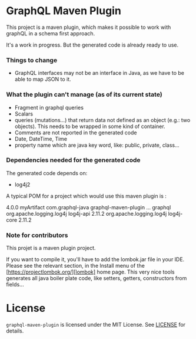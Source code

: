 # GraphQL Maven Plugin

This project is a maven plugin, which makes it possible to work with graphQL in a schema first approach.

It's a work in progress. But the generated code is already ready to use.

### Things to change

- GraphQL interfaces may not be an interface in Java, as we have to be able to map JSON to it.

### What the plugin can't manage (as of its current state)

- Fragment in graphql queries
- Scalars
- queries (mutations...) that return data not defined as an object (e.g.: two objects). This needs to be wrapped in some kind of container.
- Comments are not reported in the generated code
- Date, DateTime, Time
- property name which are java key word, like: public, private, class...

### Dependencies needed for the generated code

The generated code depends on:
- log4j2


A typical POM for a project which would use this maven plugin is :

<?xml version="1.0"?>
<project xsi:schemaLocation="http://maven.apache.org/POM/4.0.0 http://maven.apache.org/xsd/maven-4.0.0.xsd"
	xmlns="http://maven.apache.org/POM/4.0.0" xmlns:xsi="http://www.w3.org/2001/XMLSchema-instance">
	<modelVersion>4.0.0</modelVersion>
	<artifactId>myArtifact</artifactId>
	<build>
		<plugins>
			<plugin>
				<groupId>com.graphql-java</groupId>
				<artifactId>graphql-maven-plugin</artifactId>
				<version>...</version>
				<executions>
					<execution>
						<goals>
							<goal>graphql</goal>
						</goals>
					</execution>
				</executions>
			</plugin>
		</plugins>
	</build>
	<dependencies>
		<!-- log4j2 is needed for logging -->
		<dependency>
			<groupId>org.apache.logging.log4j</groupId>
			<artifactId>log4j-api</artifactId>
			<version>2.11.2</version>
		</dependency>
		<dependency>
			<groupId>org.apache.logging.log4j</groupId>
			<artifactId>log4j-core</artifactId>
			<version>2.11.2</version>
		</dependency>
	</dependencies>
</project>


### Note for contributors

This projet is a maven plugin project. 

If you want to compile it, you'll have to add the lombok.jar file in your IDE. Please see the relevant section, in the Install menu of the [https://projectlombok.org/][lombok] home page. This very nice tools generates all java boiler plate code, like setters, getters, constructors from fields...



# License

`graphql-maven-plugin` is licensed under the MIT License. See [LICENSE](LICENSE.md) for details.

[lombok]: https://projectlombok.org/
